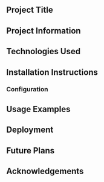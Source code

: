 ## Project Title


## Project Information


## Technologies Used


## Installation Instructions


### Configuration

## Usage Examples

## Deployment

## Future Plans


## Acknowledgements



